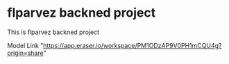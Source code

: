 # flparvez backned project

This is flparvez backned project

Model Link "https://app.eraser.io/workspace/PM1ODzAP9V0PH1mCQU4g?origin=share"
